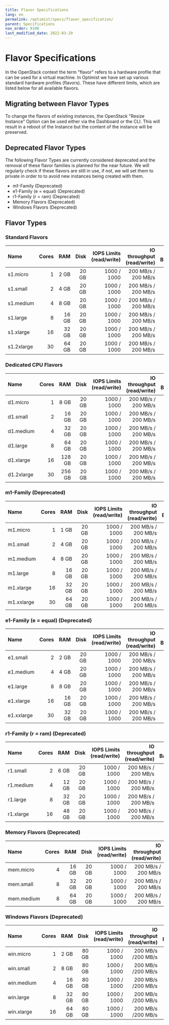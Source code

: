 ```yaml
---
title: Flavor Specifications
lang: en
permalink: /optimist/specs/flavor_specification/
parent: Specifications
nav_order: 9100
last_modified_date: 2022-03-29
---
```


# Flavor Specifications

In the OpenStack context the term "flavor" refers to a hardware profile that can be used for a virtual machine. In Optimist we have set up
various standard hardware profiles (flavors). These have different limits, which are listed below for all available flavors.

## Migrating between Flavor Types

To change the flavors of existing instances, the OpenStack "Resize Instance" Option can be used either via the Dashboard or the CLI. This will result in a reboot of the Instance but the content of the instance will be preserved.

## Deprecated Flavor Types

The following Flavor Types are currently considered deprecated and the removal of these flavor families is planned for the near future. We will regularly check if these flavors are still in use, if not, we will set them to private in order to to avoid new instances being created with them.

- m1-Family (Deprecated)
- e1-Family (e = equal) (Deprecated)
- r1-Family (r = ram) (Deprecated)
- Memory Flavors (Deprecated)
- Windows Flavors (Deprecated)

## Flavor Types

### Standard Flavors

| Name       | Cores |   RAM |  Disk | IOPS Limits (read/write) | IO throughput (read/write) | Network Bandwidth |
| :--------- | ----: | ----: | ----: | -----------------------: | -------------------------: | ----------------: |
| s1.micro   |     1 |  2 GB | 20 GB |              1000 / 1000 |        200 MB/s / 200 MB/s |          1 Gbit/s |
| s1.small   |     2 |  4 GB | 20 GB |              1000 / 1000 |        200 MB/s / 200 MB/s |          2 Gbit/s |
| s1.medium  |     4 |  8 GB | 20 GB |              1000 / 1000 |        200 MB/s / 200 MB/s |          3 Gbit/s |
| s1.large   |     8 | 16 GB | 20 GB |              1000 / 1000 |        200 MB/s / 200 MB/s |          4 Gbit/s |
| s1.xlarge  |    16 | 32 GB | 20 GB |              1000 / 1000 |        200 MB/s / 200 MB/s |          4 Gbit/s |
| s1.2xlarge |    30 | 64 GB | 20 GB |              1000 / 1000 |        200 MB/s / 200 MB/s |          4 Gbit/s |

### Dedicated CPU Flavors

| Name       | Cores |   RAM  |  Disk | IOPS Limits (read/write) | IO throughput (read/write) | Network Bandwidth |
| :--------- | ----: | -----: | ----: | -----------------------: | -------------------------: | ----------------: |
| d1.micro   |     1 |  8 GB  | 20 GB |              1000 / 1000 |        200 MB/s / 200 MB/s |          1 Gbit/s |
| d1.small   |     2 | 16 GB  | 20 GB |              1000 / 1000 |        200 MB/s / 200 MB/s |          2 Gbit/s |
| d1.medium  |     4 | 32 GB  | 20 GB |              1000 / 1000 |        200 MB/s / 200 MB/s |          3 Gbit/s |
| d1.large   |     8 | 64 GB  | 20 GB |              1000 / 1000 |        200 MB/s / 200 MB/s |          4 Gbit/s |
| d1.xlarge  |    16 | 128 GB | 20 GB |              1000 / 1000 |        200 MB/s / 200 MB/s |          4 Gbit/s |
| d1.2xlarge |    30 | 256 GB | 20 GB |              1000 / 1000 |        200 MB/s / 200 MB/s |          4 Gbit/s |

### m1-Family (Deprecated)

| Name       | Cores |   RAM |  Disk | IOPS Limits (read/write) | IO throughput (read/write) | Network Bandwidth |
| :--------- | ----: | ----: | ----: | -----------------------: | -------------------------: | ----------------: |
| m1.micro   |     1 |  1 GB | 20 GB |              1000 / 1000 |        200 MB/s / 200 MB/s |          1 Gbit/s |
| m1.small   |     2 |  4 GB | 20 GB |              1000 / 1000 |        200 MB/s / 200 MB/s |          2 Gbit/s |
| m1.medium  |     4 |  8 GB | 20 GB |              1000 / 1000 |        200 MB/s / 200 MB/s |          3 Gbit/s |
| m1.large   |     8 | 16 GB | 20 GB |              1000 / 1000 |        200 MB/s / 200 MB/s |          4 Gbit/s |
| m1.xlarge  |    16 | 32 GB | 20 GB |              1000 / 1000 |        200 MB/s / 200 MB/s |          4 Gbit/s |
| m1.xxlarge |    30 | 64 GB | 20 GB |              1000 / 1000 |        200 MB/s / 200 MB/s |          4 Gbit/s |

### e1-Family (e = equal) (Deprecated)

| Name       | Cores |   RAM |  Disk | IOPS Limits (read/write) | IO throughput (read/write) | Network Bandwidth |
| :--------- | ----: | ----: | ----: | -----------------------: | -------------------------: | ----------------: |
| e1.small   |     2 |  2 GB | 20 GB |              1000 / 1000 |        200 MB/s / 200 MB/s |          1 Gbit/s |
| e1.medium  |     4 |  4 GB | 20 GB |              1000 / 1000 |        200 MB/s / 200 MB/s |          2 Gbit/s |
| e1.large   |     8 |  8 GB | 20 GB |              1000 / 1000 |        200 MB/s / 200 MB/s |          3 Gbit/s |
| e1.xlarge  |    16 | 16 GB | 20 GB |              1000 / 1000 |        200 MB/s / 200 MB/s |          4 Gbit/s |
| e1.xxlarge |    30 | 32 GB | 20 GB |              1000 / 1000 |        200 MB/s / 200 MB/s |          4 Gbit/s |

### r1-Family (r = ram) (Deprecated)

| Name      | Cores |   RAM |  Disk | IOPS Limits (read/write) | IO throughput (read/write) | Network Bandwidth |
| :-------- | ----: | ----: | ----: | -----------------------: | -------------------------: | ----------------: |
| r1.small  |     2 |  6 GB | 20 GB |              1000 / 1000 |        200 MB/s / 200 MB/s |          1 Gbit/s |
| r1.medium |     4 | 12 GB | 20 GB |              1000 / 1000 |        200 MB/s / 200 MB/s |          2 Gbit/s |
| r1.large  |     8 | 32 GB | 20 GB |              1000 / 1000 |        200 MB/s / 200 MB/s |          3 Gbit/s |
| r1.xlarge |    16 | 48 GB | 20 GB |              1000 / 1000 |        200 MB/s / 200 MB/s |          4 Gbit/s |

### Memory Flavors (Deprecated)

| Name       | Cores |   RAM |  Disk | IOPS Limits (read/write) | IO throughput (read/write) | Network Bandwidth |
| :--------- | ----: | ----: | ----: | -----------------------: | -------------------------: | ----------------: |
| mem.micro  |     4 | 16 GB | 20 GB |              1000 / 1000 |        200 MB/s / 200 MB/s |          1 Gbit/s |
| mem.small  |     8 | 32 GB | 20 GB |              1000 / 1000 |        200 MB/s / 200 MB/s |          2 Gbit/s |
| mem.medium |     8 | 64 GB | 20 GB |              1000 / 1000 |        200 MB/s / 200 MB/s |          3 Gbit/s |

### Windows Flavors (Deprecated)

| Name       | Cores |   RAM |  Disk | IOPS Limits (read/write) | IO throughput (read/write) | Network Bandwidth |
| :--------- | ----: | ----: | ----: | -----------------------: | -------------------------: | ----------------: |
| win.micro  |     1 |  2 GB | 80 GB |              1000 / 1000 |         200 MB/s /200 MB/s |          1 Gbit/s |
| win.small  |     2 |  8 GB | 80 GB |              1000 / 1000 |         200 MB/s /200 MB/s |          2 Gbit/s |
| win.medium |     4 | 16 GB | 80 GB |              1000 / 1000 |         200 MB/s /200 MB/s |          3 Gbit/s |
| win.large  |     8 | 32 GB | 80 GB |              1000 / 1000 |         200 MB/s /200 MB/s |          4 Gbit/s |
| win.xlarge |    16 | 64 GB | 80 GB |              1000 / 1000 |         200 MB/s /200 MB/s |          4 Gbit/s |
